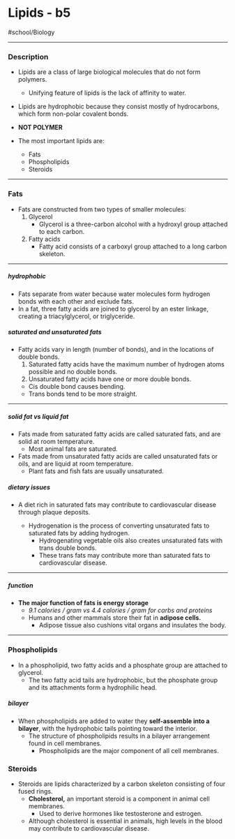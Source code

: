# Lipids - b5
#school/Biology
- - - -
### Description
* Lipids are a class of large biological molecules that do not form polymers.
	* Unifying feature of lipids is the lack of affinity to water.
* Lipids are hydrophobic because they consist mostly of hydrocarbons, which form non-polar covalent bonds.

* **NOT POLYMER**

* The most important lipids are:
	* Fats
	* Phospholipids
	* Steroids
- - - -
### Fats
* Fats are constructed from two types of smaller molecules:
	1. Glycerol
		* Glycerol is a three-carbon alcohol with a hydroxyl group attached to each carbon.
	2. Fatty acids
		* Fatty acid consists of a carboxyl group attached to a long carbon skeleton.

- - - -
##### hydrophobic
* Fats separate from water because water molecules form hydrogen bonds with each other and exclude fats.
* In a fat, three fatty acids are joined to glycerol by an ester linkage, creating a triacylglycerol, or triglyceride.


##### saturated and unsaturated fats
* Fatty acids vary in length (number of bonds), and in the locations of double bonds.
	1. Saturated fatty acids have the maximum number of hydrogen atoms possible and no double bonds.
	2. Unsaturated fatty acids have one or more double bonds.
	* Cis double bond causes bending.
	* Trans bonds tend to be more straight.

- - - -
##### solid fat vs liquid fat
* Fats made from saturated fatty acids are called saturated fats, and are solid at room temperature.
	* Most animal fats are saturated.
* Fats made from unsaturated fatty acids are called unsaturated fats or oils, and are liquid at room temperature.
	* Plant fats and fish fats are usually unsaturated.

##### dietary issues
* A diet rich in saturated fats may contribute to cardiovascular disease through plaque deposits.

	* Hydrogenation is the process of converting unsaturated fats to saturated fats by adding hydrogen.
		* Hydrogenating vegetable oils also creates unsaturated fats with trans double bonds.
		* These trans fats may contribute more than saturated fats to cardiovascular disease.
- - - -
##### function
* **The major function of fats is energy storage**
	* _9.1 calories / gram vs 4.4 calories / gram for carbs and proteins_
	* Humans and other mammals store their fat in **adipose cells.**
		* Adipose tissue also cushions vital organs and insulates the body.

- - - -
### Phospholipids
* In a phospholipid, two fatty acids and a phosphate group are attached to glycerol.
	* The two fatty acid tails are hydrophobic, but the phosphate group and its attachments form a hydrophilic head.

##### bilayer
* When phospholipids are added to water they **self-assemble into a bilayer**, with the hydrophobic tails pointing toward the interior.
	* The structure of phospholipids results in a bilayer arrangement found in cell membranes.
		* Phospholipids are the major component of all cell membranes.

### Steroids
* Steroids are lipids characterized by a carbon skeleton consisting of four fused rings.
	* **Cholesterol,** an important steroid is a component in animal cell membranes.
		* Used to derive hormones like testosterone and estrogen.
	* Although cholesterol is essential in animals, high levels in the blood may contribute to cardiovascular disease.
